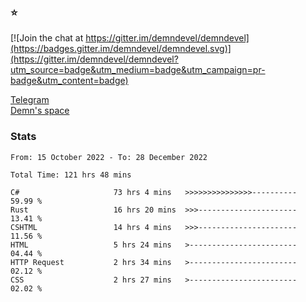 ### :star:

[![Join the chat at https://gitter.im/demndevel/demndevel](https://badges.gitter.im/demndevel/demndevel.svg)](https://gitter.im/demndevel/demndevel?utm_source=badge&utm_medium=badge&utm_campaign=pr-badge&utm_content=badge)

[Telegram](https://t.me/demnometa) <br>
[Demn's space](http://demns.space)

### Stats

<!--START_SECTION:waka-->

```text
From: 15 October 2022 - To: 28 December 2022

Total Time: 121 hrs 48 mins

C#                     73 hrs 4 mins   >>>>>>>>>>>>>>>----------   59.99 %
Rust                   16 hrs 20 mins  >>>----------------------   13.41 %
CSHTML                 14 hrs 4 mins   >>>----------------------   11.56 %
HTML                   5 hrs 24 mins   >------------------------   04.44 %
HTTP Request           2 hrs 34 mins   >------------------------   02.12 %
CSS                    2 hrs 27 mins   >------------------------   02.02 %
```

<!--END_SECTION:waka-->

